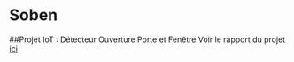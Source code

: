 # Soben
##Projet IoT : Détecteur Ouverture Porte et Fenêtre
Voir le rapport du projet [ici](report/rapport.md)
